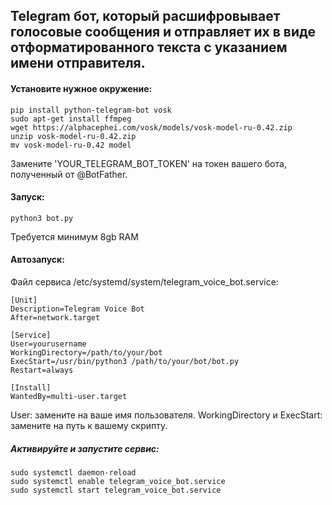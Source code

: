 
## Telegram бот, который расшифровывает голосовые сообщения и отправляет их в виде отформатированного текста с указанием имени отправителя.

#### Установите нужное окружение:
```
pip install python-telegram-bot vosk
sudo apt-get install ffmpeg
wget https://alphacephei.com/vosk/models/vosk-model-ru-0.42.zip
unzip vosk-model-ru-0.42.zip
mv vosk-model-ru-0.42 model
```

Замените 'YOUR_TELEGRAM_BOT_TOKEN' на токен вашего бота, полученный от @BotFather.

#### Запуск:
```
python3 bot.py
```

Требуется минимум 8gb RAM

#### Автозапуск:
Файл сервиса /etc/systemd/system/telegram_voice_bot.service:
```
[Unit]
Description=Telegram Voice Bot
After=network.target

[Service]
User=yourusername
WorkingDirectory=/path/to/your/bot
ExecStart=/usr/bin/python3 /path/to/your/bot/bot.py
Restart=always

[Install]
WantedBy=multi-user.target
```

User: замените на ваше имя пользователя.
WorkingDirectory и ExecStart: замените на путь к вашему скрипту.

##### Активируйте и запустите сервис:
```
sudo systemctl daemon-reload
sudo systemctl enable telegram_voice_bot.service
sudo systemctl start telegram_voice_bot.service
```
